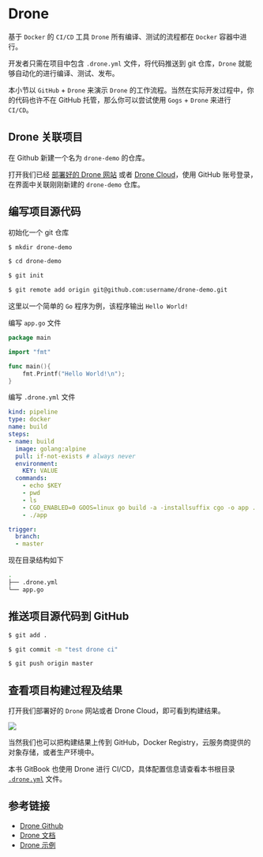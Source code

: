 # Drone

基于 `Docker` 的 `CI/CD` 工具 `Drone` 所有编译、测试的流程都在 `Docker` 容器中进行。

开发者只需在项目中包含 `.drone.yml` 文件，将代码推送到 git 仓库，`Drone` 就能够自动化的进行编译、测试、发布。

本小节以 `GitHub` + `Drone` 来演示 `Drone` 的工作流程。当然在实际开发过程中，你的代码也许不在 GitHub 托管，那么你可以尝试使用 `Gogs` + `Drone` 来进行 `CI/CD`。

## Drone 关联项目

在 Github 新建一个名为 `drone-demo` 的仓库。

打开我们已经 [部署好的 Drone 网站](install.md) 或者 [Drone Cloud](https://cloud.drone.io)，使用 GitHub 账号登录，在界面中关联刚刚新建的 `drone-demo` 仓库。

## 编写项目源代码

初始化一个 git 仓库

```bash
$ mkdir drone-demo

$ cd drone-demo

$ git init

$ git remote add origin git@github.com:username/drone-demo.git
```

这里以一个简单的 `Go` 程序为例，该程序输出 `Hello World!`

编写 `app.go` 文件

```go
package main

import "fmt"

func main(){
    fmt.Printf("Hello World!\n");
}
```

编写 `.drone.yml` 文件

```yaml
kind: pipeline
type: docker
name: build
steps:
- name: build
  image: golang:alpine
  pull: if-not-exists # always never
  environment:
    KEY: VALUE
  commands:
    - echo $KEY
    - pwd
    - ls
    - CGO_ENABLED=0 GOOS=linux go build -a -installsuffix cgo -o app .
    - ./app

trigger:
  branch:
  - master
```

现在目录结构如下

```bash
.
├── .drone.yml
└── app.go
```

## 推送项目源代码到 GitHub

```bash
$ git add .

$ git commit -m "test drone ci"

$ git push origin master
```

## 查看项目构建过程及结果

打开我们部署好的 `Drone` 网站或者 Drone Cloud，即可看到构建结果。

![](../../.gitbook/assets/drone-build.png)

当然我们也可以把构建结果上传到 GitHub，Docker Registry，云服务商提供的对象存储，或者生产环境中。

本书 GitBook 也使用 Drone 进行 CI/CD，具体配置信息请查看本书根目录 [`.drone.yml`](https://github.com/yeasy/docker_practice/blob/master/.drone.yml) 文件。

## 参考链接

* [Drone Github](https://github.com/drone/drone)
* [Drone 文档](https://docs.drone.io/)
* [Drone 示例](https://github.com/docker-practice/drone-demo)

